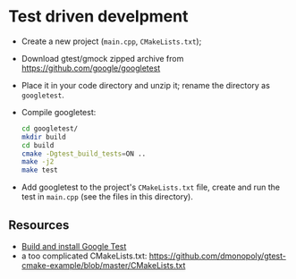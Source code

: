 # Test driven develpment

- Create a new project (`main.cpp`, `CMakeLists.txt`);
- Download gtest/gmock zipped archive from https://github.com/google/googletest
- Place it in your code directory and unzip it; rename the directory as `googletest`.
- Compile googletest:

  ~~~.sh
  cd googletest/
  mkdir build
  cd build
  cmake -Dgtest_build_tests=ON ..
  make -j2
  make test
  ~~~

- Add googletest to the project's `CMakeLists.txt` file, create and run the test in `main.cpp` (see the files in this directory).

## Resources

- [Build and install Google Test](https://gist.github.com/massenz/41bb2c8375294f4d9927)
- a too complicated CMakeLists.txt:
  https://github.com/dmonopoly/gtest-cmake-example/blob/master/CMakeLists.txt
